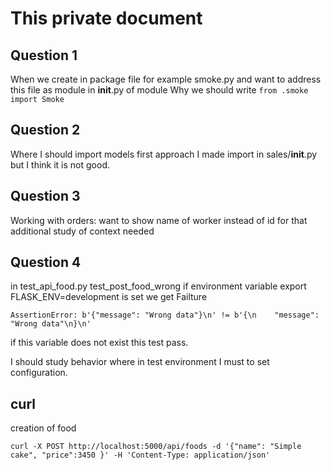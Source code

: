 # This private document

## Question 1

When we create in package file for example smoke.py and want 
to address this file as module in __init__.py of module Why we should write
`from .smoke import Smoke`  

## Question 2
Where I should import models first approach I made import in sales/__init__.py but I think it is not good.

## Question 3
Working with orders:
want to show name of worker instead of id for that additional study of context needed


## Question 4
in test_api_food.py test_post_food_wrong  if environment variable export FLASK_ENV=development is set we get Failture
```
AssertionError: b'{"message": "Wrong data"}\n' != b'{\n    "message": "Wrong data"\n}\n'
```
if this variable does not exist this test pass. 

I should study behavior where in test environment I must to set configuration.

## curl 
creation of food
```
curl -X POST http://localhost:5000/api/foods -d '{"name": "Simple cake", "price":3450 }' -H 'Content-Type: application/json'
``` 
